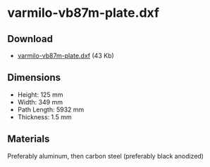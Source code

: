 # varmilo-vb87m-plate.dxf

## Download

* [varmilo-vb87m-plate.dxf](https://raw.githubusercontent.com/joric/varmilo/master/dxf/varmilo-vb87m-plate.dxf) (43 Kb)

## Dimensions

* Height: 125 mm
* Width: 349 mm
* Path Length: 5932 mm
* Thickness: 1.5 mm

## Materials

Preferably aluminum, then carbon steel (preferably black anodized)

